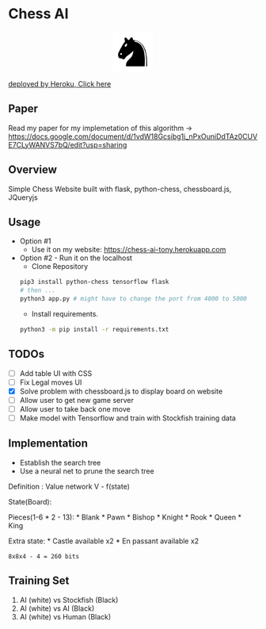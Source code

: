 # Chess AI

  <div style="text-align:center">
  <img src="./static/img/chesspieces/wikipedia/bN.png"/>
   
  </div>

  <a href="https://chess-ai-tony.herokuapp.com"> deployed by Heroku, Click here </a>

## Paper
  Read my paper for my implemetation of this algorithm -> https://docs.google.com/document/d/1vdW18Gcsibg1j_nPxOuniDdTAz0CUVE7CLyWANVS7bQ/edit?usp=sharing


## Overview
  Simple Chess Website built with flask, python-chess, chessboard.js, JQueryjs

## Usage
  * Option #1
    * Use it on my website:
      https://chess-ai-tony.herokuapp.com
  * Option #2 - Run it on the localhost
    * Clone Repository
    ```bash
    pip3 install python-chess tensorflow flask
    # then ...
    python3 app.py # might have to change the port from 4000 to 5000
    ```
    * Install requirements.
    ```bash
    python3 -m pip install -r requirements.txt
    ```
    
  

## TODOs
  - [ ] Add table UI with CSS
  - [ ] Fix Legal moves UI
  - [X] Solve problem with chessboard.js to display board on website
  - [ ] Allow user to get new game server
  - [ ] Allow user to take back one move
  - [ ] Make model with Tensorflow and train with Stockfish training data 

## Implementation
  * Establish the search tree
  * Use a neural net to prune the search tree

  Definition : Value network
  V - f(state)

  State(Board):

  Pieces(1-6 * 2 - 13):
    * Blank
    * Pawn
    * Bishop
    * Knight 
    * Rook
    * Queen
    * King

  Extra state:
    * Castle available x2
    * En passant available x2

    8x8x4 - 4 = 260 bits

## Training Set
  1. AI (white) vs Stockfish (Black)
  2. AI (white) vs AI (Black)
  3. AI (white) vs Human (Black)
